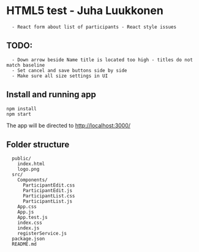 # HTML5 test - Juha Luukkonen
      - React form about list of participants - React style issues 

## TODO: 
      - Down arrow beside Name title is located too high - titles do not match baseline
      - Set cancel and save buttons side by side
      - Make sure all size settings in UI

## Install and running app
```
npm install 
npm start
```
The app will be directed to [http://localhost:3000/](http://localhost:3000/)

## Folder structure
```
  public/
    index.html
    logo.png
  src/
    Components/
      ParticipantEdit.css
      ParticipantEdit.js
      ParticipantList.css
      ParticipantList.js
    App.css
    App.js
    App.test.js
    index.css
    index.js
    registerService.js
  package.json
  README.md
```
